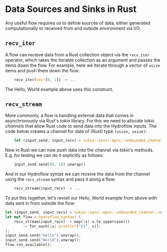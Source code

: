 # Data Sources and Sinks in Rust
Any useful flow requires us to define sources of data, either generated computationally or received from 
and outside environment via I/O.

## `recv_iter`
A flow can receive data from a Rust collection object via the `recv_iter` operator, which takes the 
iterable collection as an argument and passes the items down the flow. 
For example, here we iterate through a vector of `usize` items and push them down the flow:
```rust
    recv_iter(vec![0, 1]) -> ...
```
The Hello, World example above uses this construct.

## `recv_stream`
More commonly, a flow is handling external data that comes in asynchronously via Rust's _tokio_ library.
For this we need to allocate tokio _channels_ that allow Rust code to send data into the Hydroflow inputs. 
The code below creates a channel for data of (Rust) type `(usize, usize)`:
```rust
    let (input_send, input_recv) = tokio::sync::mpsc::unbounded_channel::<(usize, usize)>();
```
Now in Rust we can now push data into the channel via _tokio_'s methods. E.g. for testing
we can do it explicitly as follows:
```rust
    input_send.send((0, 1)).unwrap()
```
And in our Hydroflow syntax we can receive the data from the channel using the `recv_stream` syntax and
pass it along a flow:
```rust
    recv_stream(input_recv) -> ...
```

To put this together, let's revisit our Hello, World example from above with data sent 
in from outside the flow:
```rust
let (input_send, input_recv) = tokio::sync::mpsc::unbounded_channel::<&str>();
let mut flow = hydroflow_syntax! {
    recv_stream(input_recv) -> map(|x| x.to_uppercase()) 
        -> for_each(|x| println!("{}", x));
};
input_send.send("Hello").unwrap();
input_send.send("World").unwrap();
flow.run_available();
```